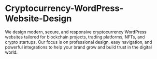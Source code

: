 # Cryptocurrency-WordPress-Website-Design
We design modern, secure, and responsive cryptocurrency WordPress websites tailored for blockchain projects, trading platforms, NFTs, and crypto startups. Our focus is on professional design, easy navigation, and powerful integrations to help your brand grow and build trust in the digital world.
